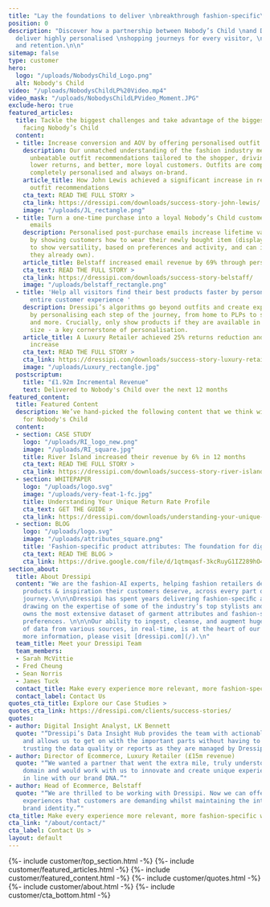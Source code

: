 ```yaml
---
title: "Lay the foundations to deliver \nbreakthrough fashion-specific\nshopping experiences."
position: 0
description: "Discover how a partnership between Nobody’s Child \nand Dressipi can
  deliver highly personalised \nshopping journeys for every visitor, \nbuilding loyalty
  and retention.\n\n"
sitemap: false
type: customer
hero:
  logo: "/uploads/NobodysChild_Logo.png"
  alt: Nobody's Child
video: "/uploads/NobodysChildLP%20Video.mp4"
video_mask: "/uploads/NobodysChildLPVideo_Moment.JPG"
exclude-hero: true
featured_articles:
  title: Tackle the biggest challenges and take advantage of the biggest opportunities
    facing Nobody’s Child
  content:
  - title: Increase conversion and AOV by offering personalised outfit recommendations
    description: Our unmatched understanding of the fashion industry means we offer
      unbeatable outfit recommendations tailored to the shopper, driving higher conversion,
      lower returns, and better, more loyal customers. Outfits are completely automated,
      completely personalised and always on-brand.
    article_title: How John Lewis achieved a significant increase in revenue with
      outfit recommendations
    cta_text: READ THE FULL STORY >
    cta_link: https://dressipi.com/downloads/success-story-john-lewis/
    image: "/uploads/JL_rectangle.png"
  - title: Turn a one-time purchase into a loyal Nobody’s Child customer with post-purchase
      emails
    description: Personalised post-purchase emails increase lifetime value and retention
      by showing customers how to wear their newly bought item (displayed by occasion
      to show versatility, based on preferences and activity, and can include items
      they already own).
    article_title: Belstaff increased email revenue by 69% through personalised recommendations
    cta_text: READ THE FULL STORY >
    cta_link: https://dressipi.com/downloads/success-story-belstaff/
    image: "/uploads/belstaff_rectangle.png"
  - title: 'Help all visitors find their best products faster by personalising the
      entire customer experience '
    description: Dressipi’s algorithms go beyond outfits and create exponential value
      by personalising each step of the journey, from home to PLPs to similar items
      and more. Crucially, only show products if they are available in the customer's
      size - a key cornerstone of personalisation.
    article_title: A Luxury Retailer achieved 25% returns reduction and 11% conversion
      increase
    cta_text: READ THE FULL STORY >
    cta_link: https://dressipi.com/downloads/success-story-luxury-retailer/
    image: "/uploads/Luxury_rectangle.jpg"
  postscriptum:
    title: "£1.92m Incremental Revenue"
    text: Delivered to Nobody's Child over the next 12 months
featured_content:
  title: Featured Content
  description: We’ve hand-picked the following content that we think will be relevant
    for Nobody's Child
  content:
  - section: CASE STUDY
    logo: "/uploads/RI_logo_new.png"
    image: "/uploads/RI_square.jpg"
    title: River Island increased their revenue by 6% in 12 months
    cta_text: READ THE FULL STORY >
    cta_link: https://dressipi.com/downloads/success-story-river-island/
  - section: WHITEPAPER
    logo: "/uploads/logo.svg"
    image: "/uploads/very-feat-1-fc.jpg"
    title: Understanding Your Unique Return Rate Profile
    cta_text: GET THE GUIDE >
    cta_link: https://dressipi.com/downloads/understanding-your-unique-return-rate-profile-whitepaper/
  - section: BLOG
    logo: "/uploads/logo.svg"
    image: "/uploads/attributes_square.png"
    title: 'Fashion-specific product attributes: The foundation for digital transformation'
    cta_text: READ THE BLOG >
    cta_link: https://drive.google.com/file/d/1qtmqasf-3kcRuyG1IZ289hO4OR6WE5gN/view
section_about:
  title: About Dressipi
  content: "We are the fashion-AI experts, helping fashion retailers deliver the relevant
    products & inspiration their customers deserve, across every part of the shopper
    journey.\n\n\nDressipi has spent years delivering fashion-speciﬁc algorithms,
    drawing on the expertise of some of the industry’s top stylists and experts.\n\n\nDressipi
    owns the most extensive dataset of garment attributes and fashion-speciﬁc customer
    preferences. \n\n\nOur ability to ingest, cleanse, and augment huge quantities
    of data from various sources, in real-time, is at the heart of our platform.\n\n\nFor
    more information, please visit [dressipi.com](/).\n"
  team_title: Meet your Dressipi Team
  team_members:
  - Sarah McVittie
  - Fred Cheung
  - Sean Norris
  - James Tuck
  contact_title: Make every experience more relevant, more fashion-specific with Dressipi
  contact_label: Contact Us
quotes_cta_title: Explore our Case Studies >
quotes_cta_link: https://dressipi.com/clients/success-stories/
quotes:
- author: Digital Insight Analyst, LK Bennett
  quote: "“Dressipi’s Data Insight Hub provides the team with actionable insights
    and allows us to get on with the important parts without having to worry about
    trusting the data quality or reports as they are managed by Dressipi.”"
- author: Director of Ecommerce, Luxury Retailer (£15m revenue)
  quote: "“We wanted a partner that went the extra mile, truly understood the fashion
    domain and would work with us to innovate and create unique experiences that were
    in line with our brand DNA.”"
- author: Head of Ecommerce, Belstaff
  quote: "“We are thrilled to be working with Dressipi. Now we can offer the shopping
    experiences that customers are demanding whilst maintaining the integrity of our
    brand identity.”"
cta_title: Make every experience more relevant, more fashion-specific with Dressipi
cta_link: "/about/contact/"
cta_label: Contact Us >
layout: default
---
```


{%- include customer/top_section.html -%}
{%- include customer/featured_articles.html -%}
{%- include customer/featured_content.html -%}
{%- include customer/quotes.html -%}
{%- include customer/about.html -%}
{%- include customer/cta_bottom.html -%}